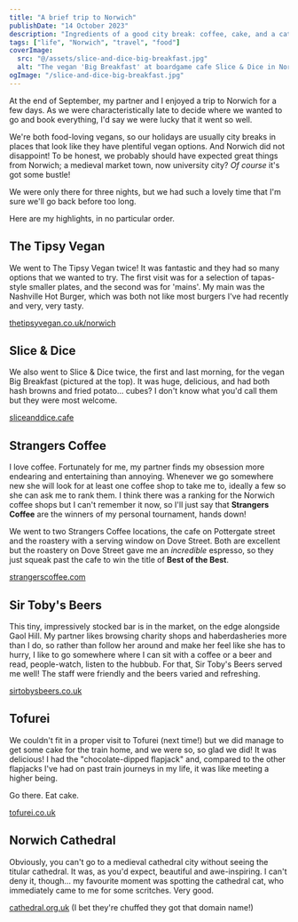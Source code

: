 ```yaml
---
title: "A brief trip to Norwich"
publishDate: "14 October 2023"
description: "Ingredients of a good city break: coffee, cake, and a cathedral cat"
tags: ["life", "Norwich", "travel", "food"]
coverImage:
  src: "@/assets/slice-and-dice-big-breakfast.jpg"
  alt: "The vegan 'Big Breakfast' at boardgame cafe Slice & Dice in Norwich"
ogImage: "/slice-and-dice-big-breakfast.jpg"
---
```


At the end of September, my partner and I enjoyed a trip to Norwich for a few days. As we were characteristically late to decide where we wanted to go and book everything, I'd say we were lucky that it went so well.

We're both food-loving vegans, so our holidays are usually city breaks in places that look like they have plentiful vegan options. And Norwich did not disappoint! To be honest, we probably should have expected great things from Norwich; a medieval market town, now university city? _Of course_ it's got some bustle!

We were only there for three nights, but we had such a lovely time that I'm sure we'll go back before too long.

Here are my highlights, in no particular order.

## The Tipsy Vegan

We went to The Tipsy Vegan twice! It was fantastic and they had so many options that we wanted to try. The first visit was for a selection of tapas-style smaller plates, and the second was for 'mains'. My main was the Nashville Hot Burger, which was both not like most burgers I've had recently and very, very tasty.

[thetipsyvegan.co.uk/norwich](https://thetipsyvegan.co.uk/norwich/)

## Slice & Dice

We also went to Slice & Dice twice, the first and last morning, for the vegan Big Breakfast (pictured at the top). It was huge, delicious, and had both hash browns and fried potato... cubes? I don't know what you'd call them but they were most welcome.

[sliceanddice.cafe](https://www.sliceanddice.cafe/)

## Strangers Coffee

I love coffee. Fortunately for me, my partner finds my obsession more endearing and entertaining than annoying. Whenever we go somewhere new she will look for at least one coffee shop to take me to, ideally a few so she can ask me to rank them. I think there was a ranking for the Norwich coffee shops but I can't remember it now, so I'll just say that **Strangers Coffee** are the winners of my personal tournament, hands down!

We went to two Strangers Coffee locations, the cafe on Pottergate street and the roastery with a serving window on Dove Street. Both are excellent but the roastery on Dove Street gave me an _incredible_ espresso, so they just squeak past the cafe to win the title of **Best of the Best**.

[strangerscoffee.com](https://strangerscoffee.com/)

## Sir Toby's Beers

This tiny, impressively stocked bar is in the market, on the edge alongside Gaol Hill. My partner likes browsing charity shops and haberdasheries more than I do, so rather than follow her around and make her feel like she has to hurry, I like to go somewhere where I can sit with a coffee or a beer and read, people-watch, listen to the hubbub. For that, Sir Toby's Beers served me well! The staff were friendly and the beers varied and refreshing.

[sirtobysbeers.co.uk](https://sirtobysbeers.co.uk/)

## Tofurei

We couldn't fit in a proper visit to Tofurei (next time!) but we did manage to get some cake for the train home, and we were so, so glad we did! It was delicious! I had the "chocolate-dipped flapjack" and, compared to the other flapjacks I've had on past train journeys in my life, it was like meeting a higher being.

Go there. Eat cake.

[tofurei.co.uk](https://tofurei.co.uk/)

## Norwich Cathedral

Obviously, you can't go to a medieval cathedral city without seeing the titular cathedral. It was, as you'd expect, beautiful and awe-inspiring. I can't deny it, though... my favourite moment was spotting the cathedral cat, who immediately came to me for some scritches. Very good.

[cathedral.org.uk](https://cathedral.org.uk/) (I bet they're chuffed they got that domain name!)
